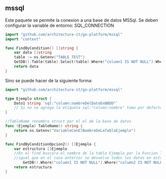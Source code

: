 

## mssql


Este paquete se permite la conexion a una base de datos MSSql. Se deben configurar la variable de entorno: SQL_CONNECTION


```go
import "github.com/architecture-it/go-platform/mssql"
import "context"

func FindByCondition() []string {
	var data []string
	table := os.Getenv("TABLE_TEST")
    GetDB().Table(table).Select(table).Where("column1 IS NOT NULL").Where("column2 IS NOT NULL").Find(&data)
    return data
}

```
Sino se puede hacer de la siguiente forma:
```go
import "github.com/architecture-it/go-platform/mssql"

type Ejemplo struct {
	Dato1 string `sql:"column:nombreDelDatoEnBBDD"` 
	// Si no se agrega la etiqueta sql:"column:nombre" toma por defecto el nombre del struct con minuscula
}

//TableName renombro struct por el el de la base de datos
func (Ejemplo) TableName() string {
	return os.Getenv("VariableConElNombreDeLaTablaEjemplo")
}

func FindByConditionOpcion2() []Ejemplo {
	var estructura []Ejemplo 
	//En el find buscara el nombre de la tabla Ejemplo por la Funcion TableName() 
	//igual que en el caso anterior se devuelve todos los datos en estructura
    	GetDB().Where("column1 IS NOT NULL").Where("column2 IS NOT NULL").Find(&estructura)
   	return estructura
}
